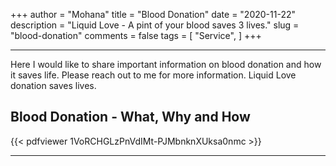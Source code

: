 +++
author = "Mohana"
title = "Blood Donation"
date = "2020-11-22"
description = "Liquid Love - A pint of your blood saves 3 lives."
slug = "blood-donation"
comments = false
tags = [
    "Service",
]
+++

---

Here I would like to share important information on blood donation and how it saves life. Please reach out to me for more information. Liquid Love donation saves lives.

## Blood Donation - What, Why and How

{{< pdfviewer 1VoRCHGLzPnVdIMt-PJMbnknXUksa0nmc >}}

---